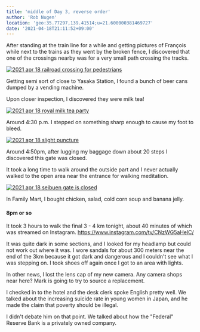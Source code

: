 ```yaml
---
title: 'middle of Day 3, reverse order'
author: 'Rob Nugen'
location: 'geo:35.77297,139.41514;u=21.600000381469727'
date: '2021-04-18T21:11:52+09:00'
---
```


After standing at the train line for a while and getting pictures of François while next to the trains as they went by the broken fence, I discovered that one of the crossings nearby was for a very small path crossing the tracks.

[![2021 apr 18 railroad crossing for pedestrians](//b.robnugen.com/quests/walk-to-niigata/2021/en_route/day-03/thumbs/2021_apr_18_railroad_crossing_for_pedestrians.jpeg)](//b.robnugen.com/quests/walk-to-niigata/2021/en_route/day-03/2021_apr_18_railroad_crossing_for_pedestrians.jpeg)   


Getting semi sort of close to Yasaka Station, I found a bunch of beer cans dumped by a vending machine.

Upon closer inspection, I discovered they were milk tea!

[![2021 apr 18 royal milk tea party](//b.robnugen.com/quests/walk-to-niigata/2021/en_route/day-03/thumbs/2021_apr_18_royal_milk_tea_party.jpeg)](//b.robnugen.com/quests/walk-to-niigata/2021/en_route/day-03/2021_apr_18_royal_milk_tea_party.jpeg)



Around 4:30 p.m. I stepped on something sharp enough to cause my foot to bleed.

[![2021 apr 18 slight puncture](//b.robnugen.com/quests/walk-to-niigata/2021/en_route/day-03/thumbs/2021_apr_18_slight_puncture.jpeg)](//b.robnugen.com/quests/walk-to-niigata/2021/en_route/day-03/2021_apr_18_slight_puncture.jpeg)

Around 4:50pm, after lugging my baggage down about 20 steps I discovered
this gate was closed.  

It took a long time to walk around the outside part and I never actually
walked to the open area near the entrance for walking meditation.

[![2021 apr 18 seibuen gate is closed](//b.robnugen.com/quests/walk-to-niigata/2021/en_route/day-03/thumbs/2021_apr_18_seibuen_gate_is_closed.jpeg)](//b.robnugen.com/quests/walk-to-niigata/2021/en_route/day-03/2021_apr_18_seibuen_gate_is_closed.jpeg)

In Family Mart, I bought chicken, salad, cold corn soup and banana jelly.

#### 8pm or so

It took 3 hours to walk the final 3 - 4 km tonight, about 40 minutes of which was streamed on Instagram.  https://www.instagram.com/tv/CNzWG5aHelC/

It was quite dark in some sections, and I looked for my headlamp but
could not work out where it was. I wore sandals for about 300 meters
near the end of the 3km because it got dark and dangerous and I couldn't see
what I was stepping on.  I took shoes off again once I got to an area with lights.

In other news, I lost the lens cap of my new camera.  Any camera shops near here?
Mark is going to try to source a replacement.

I checked in to the hotel and the desk clerk spoke English pretty well.
We talked about the increasing suicide rate in young women in Japan,
and he made the claim that poverty should be illegal.

I didn't debate him on that point.  We talked about how the
"Federal" Reserve Bank is a privately owned company.
